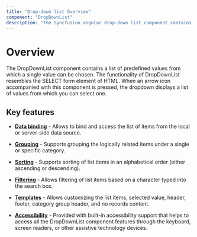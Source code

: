 ```yaml
---
title: "Drop-down list Overview"
component: "DropDownList"
description: "The Syncfusion angular drop-down list component contains a list of predefined values from which a single value can be chosen."
---
```


# Overview

The DropDownList component contains a list of predefined values from which a single value can be chosen.
The functionality of DropDownList resembles the SELECT form element of HTML. When an arrow icon accompanied
with this component is pressed, the dropdown displays a list of values from which you can select one.

## Key features

* [**Data binding**](./data-binding/) - Allows to bind and access the list of items from the local or server-side data source.

* [**Grouping**](./grouping/) - Supports grouping the logically related items under a single or
specific category.

* [**Sorting**](../api/drop-down-list/#sortorder) - Supports sorting of list items in an
alphabetical order (either ascending or descending).

* [**Filtering**](./filtering/) -  Allows filtering of list items based on a character typed into the search box.

* [**Templates**](./templates/) -  Allows customizing the list items, selected value, header, footer, category
group header, and no records content.

* [**Accessibility**](./accessibility/) - Provided with built-in accessibility support that helps to access
all the DropDownList component features through the keyboard, screen readers, or other assistive technology devices.